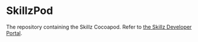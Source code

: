 # SkillzPod
The repository containing the Skillz Cocoapod. Refer to [the Skillz Developer Portal](https://cdn.skillz.com/doc/developer/ios_native/integrate_skillz_sdk/install_skillz_via_cocoapods/).
